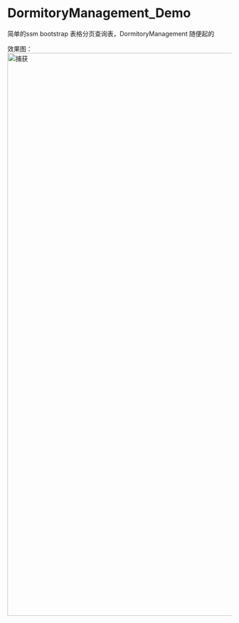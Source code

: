 # DormitoryManagement_Demo
简单的ssm bootstrap 表格分页查询表，DormitoryManagement 随便起的


效果图：
<img width="1266" alt="捕获" src="https://user-images.githubusercontent.com/34331205/234035219-8a3c89d4-377a-419d-9a38-ecc169fbb111.PNG">


